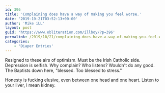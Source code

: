 ```yaml
---
id: 396
title: 'Complaining does have a way of making you feel worse.'
date: '2019-10-21T03:52:13+00:00'
author: 'Mike iLL'
layout: post
guid: 'https://www.obliteration.com/illboy/?p=396'
permalink: /2019/10/21/complaining-does-have-a-way-of-making-you-feel-worse/
categories:
    - 'Diaper Entries'
---
```


<!-- wp:paragraph -->
<p>Resigned to these airs of optimism. Must be the Irish Catholic side. Depression is selfish. Why complain? Who listens? Wouldn't do any good. The Baptists down here, "blessed. Too blessed to stress."</p>
<!-- /wp:paragraph -->

<!-- wp:paragraph -->
<p>Honesty is fucking elusive, even between one head and one heart. Listen to your liver, I mean kidney.</p>
<!-- /wp:paragraph -->